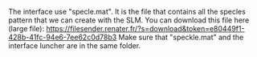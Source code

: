 The interface use "specle.mat". It is the file that contains all the specles pattern that we can create with the SLM.
You can download this file here (large file): https://filesender.renater.fr/?s=download&token=e80449f1-428b-41fc-94e6-7ee62c0d78b3
Make sure that "speckle.mat" and the interface luncher are in the same folder.
